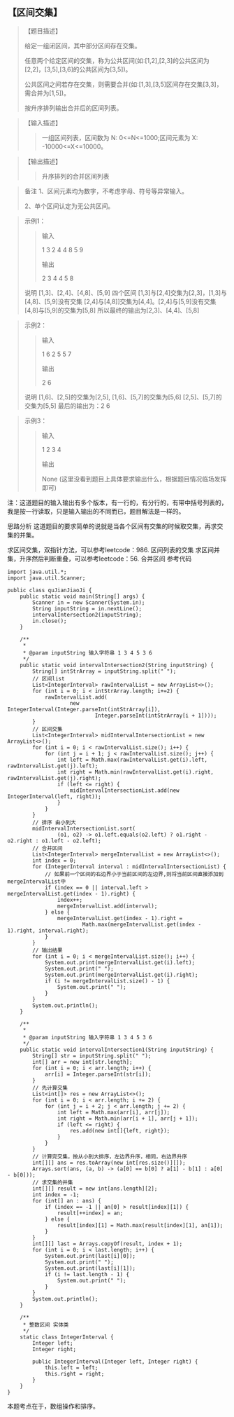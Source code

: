 ## 【区间交集】

> 【题目描述】
> 
> 给定一组闭区间，其中部分区间存在交集。
>
> 任意两个给定区间的交集，称为公共区间(如:[1,2],[2,3]的公共区间为[2,2]，[3,5],[3,6]的公共区间为[3,5])。
> 
> 公共区间之间若存在交集，则需要合并(如:[1,3],[3,5]区间存在交集[3,3]，需合并为[1,5])。
>
> 按升序排列输出合并后的区间列表。

> 【输入描述】
>
>> 一组区间列表，区间数为 N: 0<=N<=1000;区间元素为 X: -10000<=X<=10000。

> 【输出描述】
> 
>> 升序排列的合并区间列表

> 备注
> 1、区间元素均为数字，不考虑字母、符号等异常输入。
>
> 2、单个区间认定为无公共区间。

> 示例1：
>> 输入
>> 
>> 1 3 2 4 4 8 5 9
>>
>> 输出
>> 
>> 2 3 4 4 5 8
>
> 说明
> [1,3]、[2,4]、[4,8]、[5,9] 四个区间
> [1,3]与[2,4]交集为[2,3]，[1,3]与[4,8]、[5,9]没有交集
> [2,4]与[4,8]]交集为[4,4]。[2,4]与[5,9]没有交集
> [4,8]与[5,9]的交集为[5,8]
> 所以最终的输出为[2,3]、[4,4]、[5,8]

> 示例2：
> 
>> 输入
>> 
>> 1 6 2 5 5 7
>> 
>> 输出
>> 
>> 2 6
>
> 说明
> [1,6]、[2,5]的交集为[2,5],
> [1,6]、[5,7]的交集为[5,6]
> [2,5]、[5,7]的交集为[5,5]
> 最后的输出为：2 6

> 示例3：
> 
>> 输入
>> 
>> 1 2 3 4
>> 
>> 输出
>> 
>> None  (这里没看到题目上具体要求输出什么，根据题目情况临场发挥即可)

注：这道题目的输入输出有多个版本，有一行的，有分行的，有带中括号列表的，我是按一行读取，只是输入输出的不同而已，题目解法是一样的。

思路分析
这道题目的要求简单的说就是当各个区间有交集的时候取交集，再求交集的并集。

求区间交集，双指针方法，可以参考leetcode：986. 区间列表的交集
求区间并集，升序然后判断重叠，可以参考leetcode：56. 合并区间
参考代码
```
import java.util.*;
import java.util.Scanner;

public class quJianJiaoJi {
    public static void main(String[] args) {
        Scanner in = new Scanner(System.in);
        String inputString = in.nextLine();
        intervalIntersection2(inputString);
        in.close();
    }

    /**
     *
     * @param inputString 输入字符串 1 3 4 5 3 6
     */
    public static void intervalIntersection2(String inputString) {
        String[] intStrArray = inputString.split(" ");
        // 区间list
        List<IntegerInterval> rawIntervalList = new ArrayList<>();
        for (int i = 0; i < intStrArray.length; i+=2) {
            rawIntervalList.add(
                    new IntegerInterval(Integer.parseInt(intStrArray[i]),
                            Integer.parseInt(intStrArray[i + 1])));
        }
        // 区间交集
        List<IntegerInterval> midIntervalIntersectionList = new ArrayList<>();
        for (int i = 0; i < rawIntervalList.size(); i++) {
            for (int j = i + 1; j < rawIntervalList.size(); j++) {
                int left = Math.max(rawIntervalList.get(i).left, rawIntervalList.get(j).left);
                int right = Math.min(rawIntervalList.get(i).right, rawIntervalList.get(j).right);
                if (left <= right) {
                    midIntervalIntersectionList.add(new IntegerInterval(left, right));
                }
            }
        }
        // 排序 由小到大
        midIntervalIntersectionList.sort(
                (o1, o2) -> o1.left.equals(o2.left) ? o1.right - o2.right : o1.left - o2.left);
        // 合并区间
        List<IntegerInterval> mergeIntervalList = new ArrayList<>();
        int index = 0;
        for (IntegerInterval interval : midIntervalIntersectionList) {
            // 如果前一个区间的右边界小于当前区间的左边界,则将当前区间直接添加到mergeIntervalList中
            if (index == 0 || interval.left > mergeIntervalList.get(index - 1).right) {
                index++;
                mergeIntervalList.add(interval);
            } else {
                mergeIntervalList.get(index - 1).right =
                        Math.max(mergeIntervalList.get(index - 1).right, interval.right);
            }
        }
        // 输出结果
        for (int i = 0; i < mergeIntervalList.size(); i++) {
            System.out.print(mergeIntervalList.get(i).left);
            System.out.print(" ");
            System.out.print(mergeIntervalList.get(i).right);
            if (i != mergeIntervalList.size() - 1) {
                System.out.print(" ");
            }
        }
        System.out.println();
    }

    /**
     *
     * @param inputString 输入字符串 1 3 4 5 3 6
     */
    public static void intervalIntersection1(String inputString) {
        String[] str = inputString.split(" ");
        int[] arr = new int[str.length];
        for (int i = 0; i < arr.length; i++) {
            arr[i] = Integer.parseInt(str[i]);
        }
        // 先计算交集
        List<int[]> res = new ArrayList<>();
        for (int i = 0; i < arr.length; i += 2) {
            for (int j = i + 2; j < arr.length; j += 2) {
                int left = Math.max(arr[i], arr[j]);
                int right = Math.min(arr[i + 1], arr[j + 1]);
                if (left <= right) {
                    res.add(new int[]{left, right});
                }
            }
        }
        // 计算完交集，按从小到大排序，左边界升序，相同，右边界升序
        int[][] ans = res.toArray(new int[res.size()][]);
        Arrays.sort(ans, (a, b) -> (a[0] == b[0] ? a[1] - b[1] : a[0] - b[0]));
        // 求交集的并集
        int[][] result = new int[ans.length][2];
        int index = -1;
        for (int[] an : ans) {
            if (index == -1 || an[0] > result[index][1]) {
                result[++index] = an;
            } else {
                result[index][1] = Math.max(result[index][1], an[1]);
            }
        }
        int[][] last = Arrays.copyOf(result, index + 1);
        for (int i = 0; i < last.length; i++) {
            System.out.print(last[i][0]);
            System.out.print(" ");
            System.out.print(last[i][1]);
            if (i != last.length - 1) {
                System.out.print(" ");
            }
        }
        System.out.println();
    }

    /**
     * 整数区间 实体类
     */
    static class IntegerInterval {
        Integer left;
        Integer right;

        public IntegerInterval(Integer left, Integer right) {
            this.left = left;
            this.right = right;
        }
    }
}
```
本题考点在于，数组操作和排序。